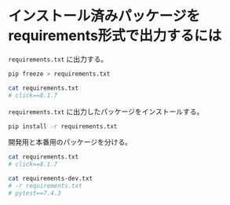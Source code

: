 # インストール済みパッケージをrequirements形式で出力するには

`requirements.txt` に出力する。

```bash
pip freeze > requirements.txt
```

```bash
cat requirements.txt 
# click==8.1.7
```

`requirements.txt` に出力したパッケージをインストールする。

```bash
pip install -r requirements.txt
```

開発用と本番用のパッケージを分ける。

```bash
cat requirements.txt 
# click==8.1.7
```

```bash
cat requirements-dev.txt
# -r requirements.txt
# pytest==7.4.3
```
